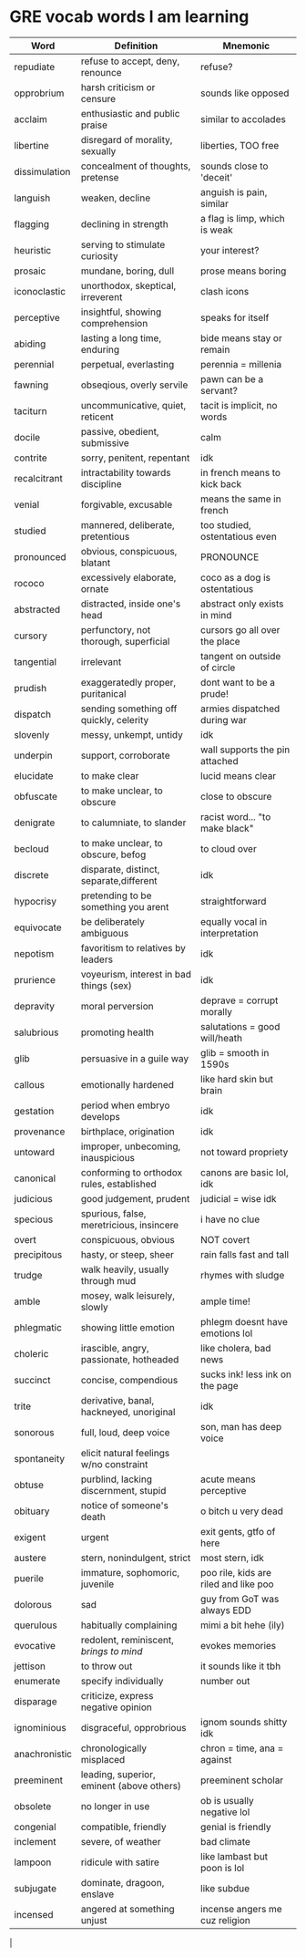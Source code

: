 # GRE vocab words I am learning

|      Word     |     Definition                            |   Mnemonic                     |
|---------------|-------------------------------------------|--------------------------------|
| repudiate     | refuse to accept, deny, renounce          | refuse?                        |
| opprobrium    | harsh criticism or censure                | sounds like opposed            |
| acclaim       | enthusiastic and public praise            | similar to accolades           |
| libertine     | disregard of morality, sexually           | liberties, TOO free            |
| dissimulation | concealment of thoughts, pretense         | sounds close to 'deceit'       |
| languish      | weaken, decline                           | anguish is pain, similar       |
| flagging      | declining in strength                     | a flag is limp, which is weak  |
| heuristic     | serving to stimulate curiosity            | your interest?                 |
| prosaic       | mundane, boring, dull                     | prose means boring             |
| iconoclastic  | unorthodox, skeptical, irreverent         | clash icons                    |
| perceptive    | insightful, showing comprehension         | speaks for itself              |
| abiding       | lasting a long time, enduring             | bide means stay or remain      |
| perennial     | perpetual, everlasting                    | perennia = millenia            |
| fawning       | obseqious, overly servile                 | pawn can be a servant?         |
| taciturn      | uncommunicative, quiet, reticent          | tacit is implicit, no words    |
| docile        | passive, obedient, submissive             | calm                           |
| contrite      | sorry, penitent, repentant                | idk                            |
| recalcitrant  | intractability towards discipline         | in french means to kick back   |
| venial        | forgivable, excusable                     | means the same in french       |
| studied       | mannered, deliberate, pretentious         | too studied, ostentatious even |
| pronounced    | obvious, conspicuous, blatant             | PRONOUNCE                      |
| rococo        | excessively elaborate, ornate             | coco as a dog is ostentatious  |
| abstracted    | distracted, inside one's head             | abstract only exists in mind   |
| cursory       | perfunctory, not thorough, superficial    | cursors go all over the place  |
| tangential    | irrelevant                                | tangent on outside of circle   |
| prudish       | exaggeratedly proper, puritanical         | dont want to be a prude!       |
| dispatch      | sending something off quickly, celerity   | armies dispatched during war   |
| slovenly      | messy, unkempt, untidy                    | idk                            |
| underpin      | support, corroborate                      | wall supports the pin attached |
| elucidate     | to make clear                             | lucid means clear              |
| obfuscate     | to make unclear, to obscure               | close to obscure               |
| denigrate     | to calumniate, to slander                 | racist word... "to make black" |
| becloud       | to make unclear, to obscure, befog        | to cloud over                  |
| discrete      | disparate, distinct, separate,different   | idk                            |
| hypocrisy     | pretending to be something you arent      | straightforward                |
| equivocate    | be deliberately ambiguous                 | equally vocal in interpretation|
| nepotism      | favoritism to relatives by leaders        | idk                            |
| prurience     | voyeurism, interest in bad things (sex)   | idk                            |
| depravity     | moral perversion                          | deprave = corrupt morally      |
| salubrious    | promoting health                          | salutations = good will/heath  |
| glib          | persuasive in a guile way                 | glib = smooth in 1590s         |
| callous       | emotionally hardened                      | like hard skin but brain       |
| gestation     | period when embryo develops               | idk                            |
| provenance    | birthplace, origination                   | idk                            |
| untoward      | improper, unbecoming, inauspicious        | not toward propriety           |
| canonical     | conforming to orthodox rules, established | canons are basic lol, idk      |
| judicious     | good judgement, prudent                   | judicial = wise idk            |
| specious      | spurious, false, meretricious, insincere  | i have no clue                 |
| overt         | conspicuous, obvious                      | NOT covert                     |
| precipitous   | hasty, or steep, sheer                    | rain falls fast and tall       |
| trudge        | walk heavily, usually through mud         | rhymes with sludge             |
| amble         | mosey, walk leisurely, slowly             | ample time!                    |
| phlegmatic    | showing little emotion                    | phlegm doesnt have emotions lol|
| choleric      | irascible, angry, passionate, hotheaded   | like cholera, bad news         |
| succinct      | concise, compendious                      | sucks ink! less ink on the page|
| trite         | derivative, banal, hackneyed, unoriginal  | idk                            |
| sonorous      | full, loud, deep voice                    | son, man has deep voice        |
| spontaneity   | elicit natural feelings w/no constraint   |                                |
| obtuse        | purblind, lacking discernment, stupid     | acute means perceptive         |
| obituary      | notice of someone's death                 | o bitch u very dead            |
| exigent       | urgent                                    | exit gents, gtfo of here       |
| austere       | stern, nonindulgent, strict               | most stern, idk                |
| puerile       | immature, sophomoric, juvenile            | poo rile, kids are riled and like poo |
| dolorous      | sad                                       | guy from GoT was always EDD    |
| querulous     | habitually complaining                    | mimi a bit hehe  (ily)         |        
| evocative     | redolent, reminiscent, *brings to mind*   | evokes memories                |
| jettison      | to throw out                              | it sounds like it tbh          |
| enumerate     | specify individually                      | number out                     |
| disparage     | criticize, express negative opinion       |                                |
| ignominious   | disgraceful, opprobrious                  | ignom sounds shitty idk        |
| anachronistic | chronologically misplaced                 | chron = time, ana = against    |
| preeminent    | leading, superior, eminent (above others) | preeminent scholar             |
| obsolete      | no longer in use                          | ob is usually negative lol     |
| congenial     | compatible, friendly                      | genial is friendly             |
| inclement     | severe, of weather                        | bad climate                    |
| lampoon       | ridicule with satire                      | like lambast but poon is lol   |
| subjugate     | dominate, dragoon, enslave                | like subdue                    |
| incensed      | angered at something unjust               | incense angers me cuz religion |
| 